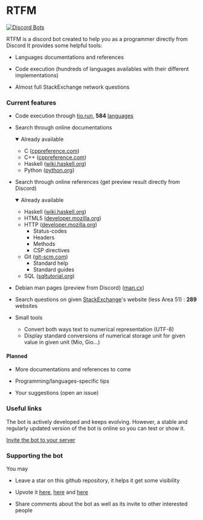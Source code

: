 # RTFM

[![Discord Bots](https://discordbots.org/api/widget/495914599531675648.svg)](https://discordbots.org/bot/495914599531675648)

RTFM is a discord bot created to help you as a programmer directly from Discord
It provides some helpful tools:
- Languages documentations and references
  
- Code execution (hundreds of languages availables with their different implementations)
  
- Almost full StackExchange network questions

### Current features

- Code execution through [tio.run](https://tio.run), **584** [languages](languages.txt)

- Search through online documentations
  <details open>
  <summary>Already available</summary>

  + C ([cppreference.com](https://en.cppreference.com/))
  + C++ ([cppreference.com](https://en.cppreference.com/))
  + Haskell ([wiki.haskell.org](https://wiki.haskell.org))
  + Python ([python.org](https://python.org))

  </details>

- Search through online references (get preview result directly from Discord)
  <details open>
  <summary>Already available</summary>

  + Haskell ([wiki.haskell.org](https://wiki.haskell.org))
  + HTML5 ([developer.mozilla.org](https://developer.mozilla.org))
  + HTTP ([developer.mozilla.org](https://developer.mozilla.org))
    + Status-codes
    + Headers
    + Methods
    + CSP directives
  + Git ([git-scm.com](https://git-scm.com/docs))
    + Standard help
    + Standard guides
  + SQL ([sqltutorial.org](https://www.sqltutorial.org))

  </details>

- Debian man pages (preview from Discord) ([man.cx](https://man.cx/))
  
- Search questions on given [StackExchange](https://stackexchange.com/)'s website (less Area 51) : **289** websites
  
- Small tools
  - Convert both ways text to numerical representation (UTF-8)
  - Display standard conversions of numerical storage unit for given value in given unit (Mio, Gio...)

#### Planned
- More documentations and references to come
  
- Programming/languages-specific tips
  
- Your suggestions (open an issue)

### Useful links
The bot is actively developed and keeps evolving. However, a stable and regularly updated version of the bot is online
so you can test or show it.

[Invite the bot to your server](https://discordapp.com/api/oauth2/authorize?client_id=495914599531675648&permissions=108514369&scope=bot)

### Supporting the bot
You may

- Leave a star on this github repository, it helps it get some visibility

- Upvote it [here](https://discordbots.org/bot/495914599531675648/vote), [here](https://botsfordiscord.com/bots/495914599531675648/vote) and [here](https://discordbotlist.com/bots/495914599531675648/upvote)

- Share comments about the bot as well as its invite to other interested people
